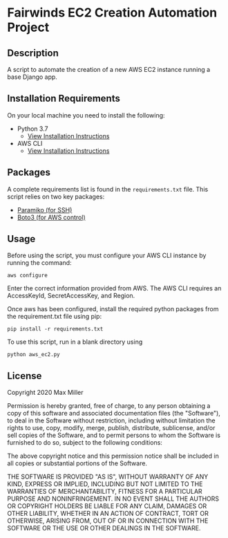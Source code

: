 # Fairwinds EC2 Creation Automation Project

## Description
A script to automate the creation of a new AWS EC2 instance running a base Django app.

## Installation Requirements
On your local machine you need to install the following:
* Python 3.7
  * [View Installation Instructions](https://www.python.org/downloads/)
* AWS CLI
  * [View Installation Instructions](https://docs.aws.amazon.com/cli/latest/userguide/install-cliv2.html)

## Packages
A complete requirements list is found in the `requirements.txt` file. This script relies on two key packages:
* [Paramiko (for SSH)](http://www.paramiko.org/)
* [Boto3 (for AWS control)](https://boto3.amazonaws.com/v1/documentation/api/latest/index.html)

## Usage
Before using the script, you must configure your AWS CLI instance by running the command:
```
aws configure
```
Enter the correct information provided from AWS. The AWS CLI requires an AccessKeyId, SecretAccessKey, and Region. 

Once aws has been configured, install the required python packages from the requirement.txt file using pip:

```
pip install -r requirements.txt
```

To use this script, run in a blank directory using
```
python aws_ec2.py
```

## License
Copyright 2020 Max Miller

Permission is hereby granted, free of charge, to any person obtaining a copy of this software and associated documentation files (the "Software"), to deal in the Software without restriction, including without limitation the rights to use, copy, modify, merge, publish, distribute, sublicense, and/or sell copies of the Software, and to permit persons to whom the Software is furnished to do so, subject to the following conditions:

The above copyright notice and this permission notice shall be included in all copies or substantial portions of the Software.

THE SOFTWARE IS PROVIDED "AS IS", WITHOUT WARRANTY OF ANY KIND, EXPRESS OR IMPLIED, INCLUDING BUT NOT LIMITED TO THE WARRANTIES OF MERCHANTABILITY, FITNESS FOR A PARTICULAR PURPOSE AND NONINFRINGEMENT. IN NO EVENT SHALL THE AUTHORS OR COPYRIGHT HOLDERS BE LIABLE FOR ANY CLAIM, DAMAGES OR OTHER LIABILITY, WHETHER IN AN ACTION OF CONTRACT, TORT OR OTHERWISE, ARISING FROM, OUT OF OR IN CONNECTION WITH THE SOFTWARE OR THE USE OR OTHER DEALINGS IN THE SOFTWARE.
